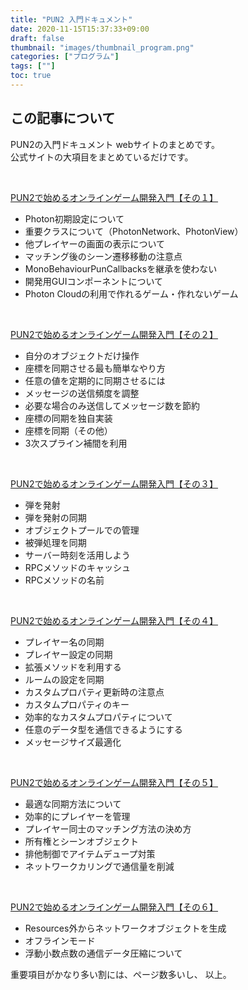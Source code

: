 ```yaml
---
title: "PUN2 入門ドキュメント"
date: 2020-11-15T15:37:33+09:00
draft: false
thumbnail: "images/thumbnail_program.png"
categories: ["プログラム"]
tags: [""]
toc: true
---
```


## この記事について
PUN2の入門ドキュメント webサイトのまとめです。  
公式サイトの大項目をまとめているだけです。
  
<br>
  
[PUN2で始めるオンラインゲーム開発入門【その１】](https://connect.unity.com/p/pun2deshi-meruonraingemukai-fa-ru-men-sono1)  
- Photon初期設定について
- 重要クラスについて（PhotonNetwork、PhotonView）
- 他プレイヤーの画面の表示について
- マッチング後のシーン遷移移動の注意点
- MonoBehaviourPunCallbacksを継承を使わない
- 開発用GUIコンポーネントについて
- Photon Cloudの利用で作れるゲーム・作れないゲーム
  
<br>
  
[PUN2で始めるオンラインゲーム開発入門【その２】](https://connect.unity.com/p/pun2deshi-meruonraingemukai-fa-ru-men-sono2)  
- 自分のオブジェクトだけ操作
- 座標を同期させる最も簡単なやり方
- 任意の値を定期的に同期させるには
- メッセージの送信頻度を調整
- 必要な場合のみ送信してメッセージ数を節約
- 座標の同期を独自実装
- 座標を同期（その他）
- 3次スプライン補間を利用
  
<br>
  
[PUN2で始めるオンラインゲーム開発入門【その３】](https://connect.unity.com/p/pun2deshi-meruonraingemukai-fa-ru-men-sono3)  
- 弾を発射
- 弾を発射の同期
- オブジェクトプールでの管理
- 被弾処理を同期
- サーバー時刻を活用しよう
- RPCメソッドのキャッシュ
- RPCメソッドの名前
  
<br>
  
[PUN2で始めるオンラインゲーム開発入門【その４】](https://connect.unity.com/p/pun2deshi-meruonraingemukai-fa-ru-men-sono4)  
- プレイヤー名の同期
- プレイヤー設定の同期
- 拡張メソッドを利用する
- ルームの設定を同期
- カスタムプロパティ更新時の注意点
- カスタムプロパティのキー
- 効率的なカスタムプロパティについて
- 任意のデータ型を通信できるようにする
- メッセージサイズ最適化
  
<br>
  
[PUN2で始めるオンラインゲーム開発入門【その５】](https://connect.unity.com/p/pun2deshi-meruonraingemukai-fa-ru-men-sono5)  
- 最適な同期方法について
- 効率的にプレイヤーを管理
- プレイヤー同士のマッチング方法の決め方
- 所有権とシーンオブジェクト
- 排他制御でアイテムデュープ対策
- ネットワークカリングで通信量を削減
  
<br>
  
[PUN2で始めるオンラインゲーム開発入門【その６】](https://connect.unity.com/p/pun2deshi-meruonraingemukai-fa-ru-men-sono6)  
- Resources外からネットワークオブジェクトを生成
- オフラインモード
- 浮動小数点数の通信データ圧縮について
  
  
重要項目がかなり多い割には、ページ数多いし、
以上。


